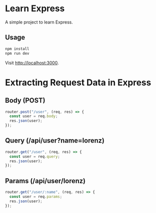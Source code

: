 # Learn Express

A simple project to learn Express.

## Usage

```bash
npm install
npm run dev
```

Visit [http://localhost:3000](http://localhost:3000).

# Extracting Request Data in Express

## Body (POST)

```javascript
router.post("/user", (req, res) => {
  const user = req.body;
  res.json(user);
});
```

## Query (/api/user?name=lorenz)

```javascript
router.get("/user", (req, res) => {
  const user = req.query;
  res.json(user);
});
```

## Params (/api/user/lorenz)

```javascript
router.get("/user/:name", (req, res) => {
  const user = req.params;
  res.json(user);
});
```
